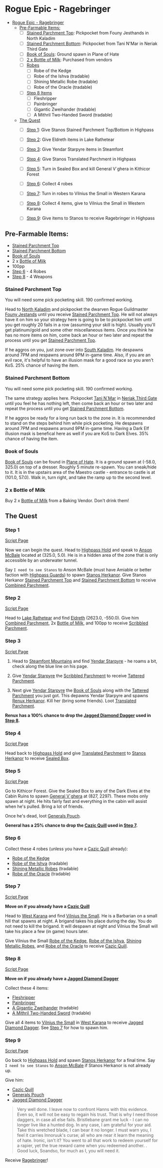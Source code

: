 # Rogue Epic - Ragebringer


- [Rogue Epic - Ragebringer](#rogue-epic---ragebringer)
    - [Pre-Farmable Items:](#pre-farmable-items)
        - [ ] [Stained Parchment Top](#stained-parchment-top): Pickpocket from Founy Jesthands in North Kaladim
        - [ ]  [Stained Parchment Bottom](#stained-parchment-bottom): Pickpocket from Tani N'Mar in Neriak Third Gate
        - [ ]  [Book of Souls](#book-of-souls): Ground spawn in Plane of Hate
        - [ ]  [2 x Bottle of Milk](#2-x-bottle-of-milk): Purchased from vendors
        - [ ]  [Robes](#step-6)
            - [ ]  Robe of the Kedge
            - [ ]  Robe of the Ishva (tradable)
            - [ ]  Shining Metallic Robe (tradable)
            - [ ]  Robe of the Oracle (tradable)
        - [ ]  [Step 8 Items](#step-8)
            - [ ]  Fleshripper
            - [ ]  Painbringer
            - [ ]  Gigantic Zweihander (tradable)
            - [ ]  A Mithril Two-Handed Sword (tradable)
    - [The Quest](#the-quest)
        - [ ]  [Step 1](#step-1): Give Stanos Stained Parchment Top/Bottom in Highpass
        - [ ]  [Step 2](#step-2): Give Eldreth items in Lake Rathetear
        - [ ]  [Step 3](#step-3): Give Yendar Starpyre items in Steamfont
        - [ ]  [Step 4](#step-4): Give Stanos Translated Parchment in Highpass
        - [ ]  [Step 5](#step-5): Turn in Sealed Box and kill General V`ghera in Kithicor Forest
        - [ ]  [Step 6](#step-6): Collect 4 robes
        - [ ]  [Step 7](#step-7): Turn in robes to Vilnius the Small in Western Karana
        - [ ]  [Step 8](#step-8): Collect 4 items, give to Vilnius the Small in Western Karana
        - [ ]  [Step 9](#step-9): Give items to Stanos to receive Ragebringer in Highpass


## Pre-Farmable Items:
* [Stained Parchment Top](/item/28010)
* [Stained Parchment Bottom](/item/28011)
* [Book of Souls](/item/28016)
* 2 x [Bottle of Milk](/item/13087)
* 100pp
* [Step 6](#step-6) - 4 Robes
* [Step 8](#step-8) - 4 Weapons

### Stained Parchment Top
You will need some pick pocketing skill. 190 confirmed working.

Head to [North Kaladim](/zone/67) and pickpocket the dwarven Rogue Guildmaster [Founy Jestands](/npc/67000) until you receive [Stained Parchment Top](/item/28010). He will not always have it on him so your strategy here is going to be to pickpocket him until you get roughly 20 fails in a row (assuming your skill is high). Usually you'll get platinum/gold and some other miscellaneous items. Once you think he has no more items on him, come back an hour or two later and repeat the process until you get [Stained Parchment Top](/item/28010).

If he aggros on you, just zone over into [South Kaladim](/zone/60). He despawns around 7PM and respawns around 9PM in-game time.  Also, if you are an evil race, it's helpful to have an illusion mask for a good race so you aren't KoS. 25% chance of having the item.

### Stained Parchment Bottom
You will need some pick pocketing skill. 190 confirmed working.

The same strategy applies here. Pickpocket [Tani N`Mar](/npc/42000) in [Neriak Third Gate](/zone/42) until you feel he has nothing left, then come back an hour or two later and repeat the process until you get [Stained Parchment Bottom](/item/28011). 

If he aggros be ready for a long run back to the zone in. It is recommended to stand on the steps behind him while pick pocketing. He despawns around 7PM and respawns around 9PM in-game time. Having a Dark Elf illusion mask is benefical here as well if you are KoS to Dark Elves. 35% chance of having the item. 

### Book of Souls
[Book of Souls](/item/28016) can be found in [Plane of Hate](/zone/76). It is a ground spawn at (-58.0, 325.0) on top of a dresser. Roughly 5 minute re-spawn. You can sneak/hide to it. It is in the upstairs area of the Maestro castle - entrance to castle is at (101.0, 57.0).  Walk in, turn right, and take the ramp up to the second level.

### 2 x Bottle of Milk
Buy 2 x [Bottle of Milk](/item/13087) from a Baking Vendor.  Don't drink them!

## The Quest

### Step 1
[Script Page](/script-entities/highpass/Stanos_Herkanor)

Now we can begin the quest. Head to [Highpass Hold](/zone/5) and speak to [Anson McBale](/npc/5037) located at (325.0, 5.0). He is in a hidden area of the zone that is only accessible by an underwater tunnel.

Say `I need to see Stanos` to  Anson McBale (must have Amiable or better faction with [Highpass Guards](/faction/332)) to spawn [Stanos Herkanor](/npc/5088). Give Stanos Herkanor [Stained Parchment Top](/item/28010) and [Stained Parchment Bottom](/item/28011) to receive   [Combined Parchment](/item/28012).

### Step 2
[Script Page](/script-entities/lakerathe/Eldreth)

Head to [Lake Rathetear](/zone/51) and find [Eldreth](/npc/51025) (2623.0, -550.0). Give him [Combined Parchment](/item/28012), 2x [Bottle of Milk](/item/13087), and 100pp to receive [Scribbled Parchment](/item/28053). 

### Step 3
[Script Page](/script-entities/steamfont/Yendar_Starpyre)

1. Head to [Steamfont Mountains](/zone/56) and find [Yendar Starpyre](/npc/56012) - he roams a bit, check along the blue line on his page.

2. Give [Yendar Starpyre](/npc/56012) the [Scribbled Parchment]((/item/28053)) to receive [Tattered Parchment](/item/28055).

3. Next give [Yendar Starpyre](/npc/56012) the [Book of Souls](/item/28016) along with the [Tattered Parchment](/item/28055) you just got. This depawns Yendar Starpyre and spawns [Renux Herkanor](/npc/56172). Kill her (bring some friends). Loot [Translated Parchment](/item/18961).

**Renux has a 100% chance to drop the [Jagged Diamond Dagger](/item/7506) used in [Step 8](#step-8).**

### Step 4
[Script Page](/script-entities/highpass/Stanos_Herkanor)

Head back to [Highpass Hold](/zone/5) and give [Translated Parchment](/item/18961) to [Stanos Herkanor](/npc/5088) to receive [Sealed Box](/item/28057).  

### Step 5
[Script Page](/script-entities/kithicor/%23Adjutant_D-kan)

Go to Kithicor Forest. Give the Sealed Box to any of the Dark Elves at the Cabin Ruins to spawn [General V`ghera](/npc/20205) at (827, 2297). These mobs only spawn at night. He hits fairly fast and everything in the cabin will assist when he's pulled. Bring a lot of friends.

Once he's dead, loot [Generals Pouch](/item/28013).

**General has a 25% chance to drop the [Cazic Quill](/item/7505) used in [Step 7](#step-7).**

### Step 6
Collect these 4 robes (unless you have a [Cazic Quill](/item/7505) already):

* [Robe of the Kedge](/item/1253)
* [Robe of the Ishva](/item/1357) (tradable)
* [Shining Metallic Robes](/item/1360) (tradable)
* [Robe of the Oracle](/item/1354) (tradable)

### Step 7
[Script Page](/script-entities/qey2hh1/Vilnius_the_Small)

**Move on if you already have a [Cazic Quill](/item/7505)**

Head to [West Karana](/zone/12) and find [Vilnius the Small](/npc/12019). He is a Barbarian on a small hill that spawns at night. A brigand takes his place during the day. You do not need to kill the brigand. It will despawn at night and Vilnius the Small will take his place a few (in game) hours later.

Give Vilnius the Small [Robe of the Kedge](/item/1253), [Robe of the Ishva](/item/1357), [Shining Metallic Robes](/item/1360), and [Robe of the Oracle](/item/1354) to receive [Cazic Quill](/item/7505).

### Step 8
[Script Page](/script-entities/qey2hh1/Vilnius_the_Small)

**Move on if you already have a [Jagged Diamond Dagger](/item/7506)**

Collect these 4 items:

* [Fleshripper](/item/5411)
* [Painbringer](/item/5410)
* [A Gigantic Zweihander](/item/5308) (tradable)
* [A Mithril Two-Handed Sword](/item/5401) (tradable)

Give all 4 items to [Vilnius the Small](/npc/12019) in [West Karana](/zone/12) to receive [Jagged Diamond Dagger](/item/7506). See [Step 7](#step-7) for how to spawn him.

### Step 9
[Script Page](/script-entities/highpass/Stanos_Herkanor)

Go back to [Highpass Hold](/zone/5) and spawn [Stanos Herkanor](/npc/5088) for a final time. Say `I need to see Stanos` to [Anson McBale](/npc/5037) if Stanos Herkanor is not already up.

Give him:

* [Cazic Quill](/item/7505)
* [Generals Pouch](/item/28013)
* [Jagged Diamond Dagger](/item/7506)

>Very well done. I leave now to confront Hanns with this evidence. Even so, it will not be easy to regain his trust. That is why I need those daggers, in case all else fails. Bristlebane grant me luck - I can no longer live like a hunted dog. In any case, I am grateful for your aid. Take this wretched blade, I can bear it no longer. I must warn you, I feel it carries Innoruuk's curse; all who are near it learn the meaning of hate. Ironic, isn't it? You went to all that work to redeem yourself for a rapier, yet the true reward came when you redeemed another. . Good luck, Soandso, for much as I, you will need it.

Receive [Ragebringer](/item/11057)!